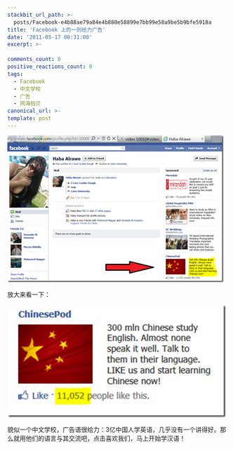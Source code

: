 ```yaml
---
stackbit_url_path: >-
  posts/Facebook-e4b88ae79a84e4b880e58899e7bb99e58a9be5b9bfe5918a
title: 'Facebook 上的一则给力广告'
date: '2011-05-17 08:31:00'
excerpt: >-
  
comments_count: 0
positive_reactions_count: 0
tags: 
  - Facebook
  - 中文学校
  - 广告
  - 网海拾贝
canonical_url: >-
template: post
---
```

<p><a href="https://raw.githubusercontent.com/Jeff-Tian/blogengine.net/master/Source/BlogEngine/BlogEngine.NET/App_Data/files/image_131.png"><img style="background-image: none; border-right-width: 0px; margin: 0px 10px 0px 0px; padding-left: 0px; padding-right: 0px; display: inline; border-top-width: 0px; border-bottom-width: 0px; border-left-width: 0px; padding-top: 0px" title="image" border="0" alt="image" src="https://raw.githubusercontent.com/Jeff-Tian/blogengine.net/master/Source/BlogEngine/BlogEngine.NET/App_Data/files/image_thumb_126.png" width="493" height="335" /></a></p>  <p>放大来看一下：</p>  <p><a href="https://raw.githubusercontent.com/Jeff-Tian/blogengine.net/master/Source/BlogEngine/BlogEngine.NET/App_Data/files/image_132.png"><img style="background-image: none; border-right-width: 0px; margin: 0px 10px 0px 0px; padding-left: 0px; padding-right: 0px; display: inline; border-top-width: 0px; border-bottom-width: 0px; border-left-width: 0px; padding-top: 0px" title="image" border="0" alt="image" src="https://raw.githubusercontent.com/Jeff-Tian/blogengine.net/master/Source/BlogEngine/BlogEngine.NET/App_Data/files/image_thumb_127.png" width="498" height="257" /></a></p>  <p>貌似一个中文学校，广告语很给力：3亿中国人学英语，几乎没有一个讲得好。那么就用他们的语言与其交流吧，点击喜欢我们，马上开始学汉语！</p>